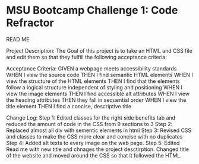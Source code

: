# MSU Bootcamp Challenge 1: Code Refractor

READ ME

Project Description:
The Goal of this project is to take an HTML and CSS file and edit them so that they fulfill the following acceptance criteria:

Acceptance Criteria:
GIVEN a webpage meets accessibility standards
WHEN I view the source code
THEN I find semantic HTML elements
WHEN I view the structure of the HTML elements
THEN I find that the elements follow a logical structure independent of styling and positioning
WHEN I view the image elements
THEN I find accessible alt attributes
WHEN I view the heading attributes
THEN they fall in sequential order
WHEN I view the title element
THEN I find a concise, descriptive title




Change Log:
Step 1: Edited classes for the right side benefits tab and reduced the amount of code in the CSS from 9 sections to 3
Step 2: Replaced almost all div with sementic elements in html
Step 3: Revised CSS and classes to make the CSS more clear and concise with no duplicates
Step 4: Added alt texts to every image on the web page.
Step 5: Edited Read me with new title and chnages the project desctirption. Changed title of the website and moved around the CSS so that it followed the HTML.
